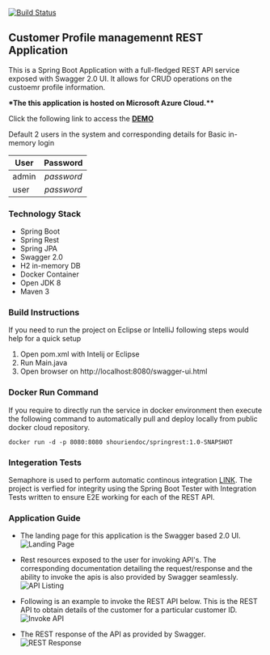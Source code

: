 [![Build Status](https://semaphoreci.com/api/v1/shourien/springrest/branches/master/shields_badge.svg)](https://semaphoreci.com/shourien/springrest)

## Customer Profile managemennt REST Application
 
 This is a Spring Boot Application with a full-fledged REST API service exposed with Swagger 2.0 UI. 
 It allows for CRUD operations on the custoemr profile information.
 
 __*The this application is hosted on Microsoft Azure Cloud.**__
 
 Click the following link to access the  __[DEMO](http://appdemos.org)__ 
 
Default 2 users in the system and corresponding details for Basic in-memory login

| User          | Password      |
| ------------- |:-------------:|
| admin         | *password*    |
| user          | *password*    |

### Technology Stack 
 * Spring Boot
 * Spring Rest
 * Spring JPA
 * Swagger 2.0
 * H2 in-memory DB
 * Docker Container
 * Open JDK 8
 * Maven 3
 
### Build Instructions
 If you need to run the project on Eclipse or IntelliJ following steps would help for a quick setup
 
 1. Open pom.xml with Intelij or Eclipse
 2. Run Main.java
 3. Open browser on http://localhost:8080/swagger-ui.html
 
### Docker Run Command
 If you require to directly run the service in docker environment then execute the following command to automatically pull and deploy locally from public docker cloud repository.
 
 `docker run -d -p 8080:8080 shouriendoc/springrest:1.0-SNAPSHOT`
 
### Integeration Tests
Semaphore is used to perform automatic continous integration [LINK](https://semaphoreci.com/shourien/springrest). The project is verfied for integrity using the Spring Boot Tester with Integration Tests written to ensure E2E working for each of the REST API.

### Application Guide
 
 * The landing page for this application is the Swagger based 2.0 UI. ![Landing Page](https://i.imgur.com/3ThZo4N.png, "Landing Page")
 
 * Rest resources exposed to the user for invoking API's. The corresponding documentation detailing the request/response and the ability to invoke the apis is also provided by Swagger seamlessly. ![API Listing](https://i.imgur.com/TTCGUIH.png, "Rest Resource Listing")
 
 * Following is an example to invoke the REST API below. This is the REST API to obtain details of the customer for a particular customer ID. ![Invoke API](https://i.imgur.com/HHPDYNA.png, "Rest API to fetch customer details") 
 
* The REST response of the API as provided by Swagger. ![REST Response](https://i.imgur.com/LaDtmJV.png, "Rest API response to obtaining customer details")
